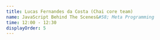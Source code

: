 ```yaml
---
title: Lucas Fernandes da Costa (Chai core team)
name: JavaScript Behind The Scenes&#58; Meta Programming
time: 12:00 - 12:30
displayOrder: 5
---
```

